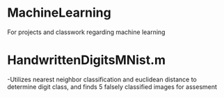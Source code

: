 # MachineLearning
For projects and classwork regarding machine learning
<h1>HandwrittenDigitsMNist.m</h1>
-Utilizes nearest neighbor classification and euclidean distance to determine digit class, and finds 5 falsely classified images for assesment
